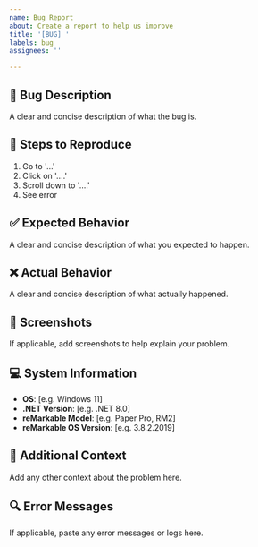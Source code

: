 ```yaml
---
name: Bug Report
about: Create a report to help us improve
title: '[BUG] '
labels: bug
assignees: ''

---
```


## 🐛 Bug Description
A clear and concise description of what the bug is.

## 🔄 Steps to Reproduce
1. Go to '...'
2. Click on '....'
3. Scroll down to '....'
4. See error

## ✅ Expected Behavior
A clear and concise description of what you expected to happen.

## ❌ Actual Behavior
A clear and concise description of what actually happened.

## 📸 Screenshots
If applicable, add screenshots to help explain your problem.

## 💻 System Information
- **OS**: [e.g. Windows 11]
- **.NET Version**: [e.g. .NET 8.0]
- **reMarkable Model**: [e.g. Paper Pro, RM2]
- **reMarkable OS Version**: [e.g. 3.8.2.2019]

## 📝 Additional Context
Add any other context about the problem here.

## 🔍 Error Messages
If applicable, paste any error messages or logs here.
